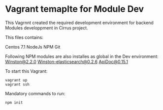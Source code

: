 # Vagrant temaplte for Module Dev

This Vagrnnt created the required development environment for backend Modules developpment in Cirrus project.

This files contains:

Centos 7.1
NodeJs
NPM
Git

Following NPM modules are also installes as global in the Dev environment:
Winston@2.2.0
Winston-elasticsearch@0.2.6
ApiDoc@0.15.1

To start this Vagrant:
```
vagrant up
vagrant ssh

```

Mandatory commands to run:

```
npm init 

